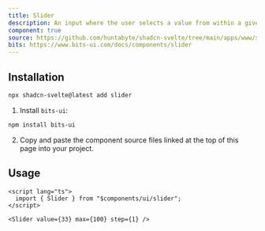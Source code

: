 ```yaml
---
title: Slider
description: An input where the user selects a value from within a given range.
component: true
source: https://github.com/huntabyte/shadcn-svelte/tree/main/apps/www/src/lib/registry/default/ui/slider
bits: https://www.bits-ui.com/docs/components/slider
---
```


<script>
  import { ComponentPreview, ManualInstall } from '$lib/components/feedreader';
</script>

<ComponentPreview name="slider-demo">

<div />

</ComponentPreview>

## Installation

```bash
npx shadcn-svelte@latest add slider
```

<ManualInstall>

1. Install `bits-ui`:

```bash
npm install bits-ui
```

2. Copy and paste the component source files linked at the top of this page into your project.

</ManualInstall>

## Usage

```svelte
<script lang="ts">
  import { Slider } from "$components/ui/slider";
</script>

<Slider value={33} max={100} step={1} />
```

